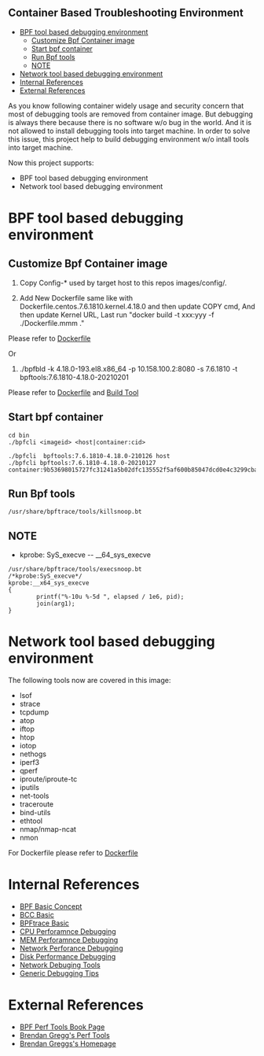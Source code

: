 Container Based Troubleshooting Environment
---

- [BPF tool based debugging environment](#bpf-tool-based-debugging-environment)
  - [Customize Bpf Container image](#customize-bpf-container-image)
  - [Start bpf container](#start-bpf-container)
  - [Run Bpf tools](#run-bpf-tools)
  - [NOTE](#note)
- [Network tool based debugging environment](#network-tool-based-debugging-environment)
- [Internal References](#internal-references)
- [External References](#external-references)

As you know following container widely usage and security concern that most of debugging tools are removed from container image. But debugging is always there because there is no software w/o bug in the world. And it is not allowed to install debugging tools into target machine. In order to solve this issue, this project help to build debugging environment w/o intall tools into target machine.

Now this project supports:
* BPF tool based debugging environment
* Network tool based debugging environment


# BPF tool based debugging environment
## Customize Bpf Container image
1. Copy Config-* used by target host to this repos images/config/.
  
2. Add New Dockerfile same like with Dockerfile.centos.7.6.1810.kernel.4.18.0 and then update COPY cmd, And then update Kernel URL, Last run "docker build -t xxx:yyy -f ./Dockerfile.mmm ."

Please refer to [Dockerfile](images/Dockerfile.centos.7.6.1810.kernel.4.18.0)

Or 
1. ./bpfbld -k 4.18.0-193.el8.x86_64 -p 10.158.100.2:8080 -s 7.6.1810 -t bpftools:7.6.1810-4.18.0-20210201

Please refer to [Dockerfile](images/Dockerfile) and [Build Tool](bin/bpfbld)

## Start bpf container
```
cd bin
./bpfcli <imageid> <host|container:cid>

./bpfcli  bpftools:7.6.1810-4.18.0-210126 host
./bpfcli bpftools:7.6.1810-4.18.0-20210127 container:9b53698015727fc31241a5b02dfc135552f5af600b85047dcd0e4c3299cba754
```

## Run Bpf tools
```
/usr/share/bpftrace/tools/killsnoop.bt
```

## NOTE
* kprobe: SyS_execve -- __64_sys_execve
```
/usr/share/bpftrace/tools/execsnoop.bt
/*kprobe:SyS_execve*/
kprobe:__x64_sys_execve
{
        printf("%-10u %-5d ", elapsed / 1e6, pid);
        join(arg1);
}
```

# Network tool based debugging environment
The following tools now are covered in this image:
* lsof
* strace
* tcpdump
* atop
* iftop
* htop
* iotop
* nethogs
* iperf3
* qperf
* iproute/iproute-tc
* iputils
* net-tools
* traceroute
* bind-utils
* ethtool
* nmap/nmap-ncat
* nmon

For Dockerfile please refer to [Dockerfile](images/Dockerfile.nettools.7.6.1810)

# Internal References
*  [BPF Basic Concept](docs/concepts.md)
*  [BCC Basic](docs/bcc.md)
*  [BPFtrace Basic](docs/bpftrace.md)
*  [CPU Perforamnce Debugging](docs/cpu_debug.md)
*  [MEM Perforamnce Debugging](docs/mem_debug.md)
*  [Network Perforance Debugging](docs/network_debug.md)
*  [Disk Performance Debugging](docs/disk_debug.md)
*  [Network Debuging Tools](docs/nettools.md)
*  [Generic Debugging Tips](docs/tips.md)

# External References
* [BPF Perf Tools Book Page](https://github.com/brendangregg/bpf-perf-tools-book)
* [Brendan Gregg's Perf Tools](https://github.com/brendangregg/perf-tools)
* [Brendan Greggs's Homepage](http://www.brendangregg.com/)

